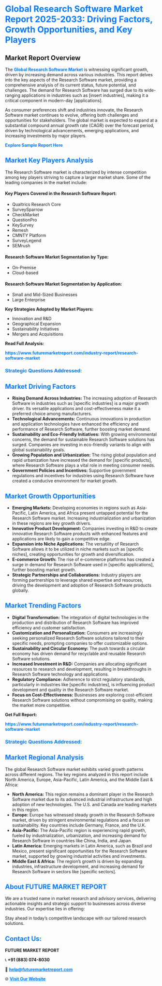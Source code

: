 <h1 style="color: #007BFF;">Global Research Software Market Report 2025-2033: Driving Factors, Growth Opportunities, and Key Players</h1>

<section id="overview">
<h2>Market Report Overview</h2>
<p>The <a href="https://www.futuremarketreport.com/industry-report/research-software-market" style="color: #007BFF; text-decoration: none;"><strong>Global Research Software Market</strong></a> is witnessing significant growth, driven by increasing demand across various industries. This report delves into the key aspects of the Research Software market, providing a comprehensive analysis of its current status, future potential, and challenges. The demand for Research Software has surged due to its wide-ranging applications in industries such as [insert industries], making it a critical component in modern-day [applications].</p>
<p>As consumer preferences shift and industries innovate, the Research Software market continues to evolve, offering both challenges and opportunities for stakeholders. The global market is expected to expand at a substantial compound annual growth rate (CAGR) over the forecast period, driven by technological advancements, emerging applications, and increasing investments by major players.</p>
</section>

<section id="overview">
<p><a href="https://www.futuremarketreport.com/request-sample/reportId=56670" style="color: #007BFF; text-decoration: none;"><strong>Explore Sample Report Here</strong></a></p>
</section>

<section id="key-players">
<h2 style="color: #007BFF;">Market Key Players Analysis</h2>
<p>The Research Software market is characterized by intense competition among key players striving to capture a larger market share. Some of the leading companies in the market include:</p>
<h4>Key Players Covered in the Research Software Report:</h4>
<ul><li>Qualtrics Research Core</li><li>SurveySparrow</li><li>CheckMarket</li><li>QuestionPro</li><li>KeySurvey</li><li>Remesh</li><li>CMNTY Platform</li><li>SurveyLegend</li><li>SEMrush</li></ul>
<h4>Research Software Market Segmentation by Type:</h4>
<ul><li>On-Premise</li><li>Cloud-based</li></ul>

<h4>Research Software Market Segmentation by Application:</h4>
<ul><li>Small and Mid-Sized Businesses</li><li>Large Enterprise</li></ul>
<p><strong>Key Strategies Adopted by Market Players:</strong></p>
<ul>
<li>Innovation and R&D</li>
<li>Geographical Expansion</li>
<li>Sustainability Initiatives</li>
<li>Mergers and Acquisitions</li>
</ul>
</section>

<section>
<p><strong>Read Full Analysis: </strong></p><a href="https://www.futuremarketreport.com/industry-report/research-software-market" style="color: #007BFF; text-decoration: none;"><strong>https://www.futuremarketreport.com/industry-report/research-software-market</strong></a>
<h3 style="color: #007BFF;">Strategic Questions Addressed:</h3>
</section>

<section id="driving-factors">
<h2 style="color: #007BFF;">Market Driving Factors</h2>
<ul>
<li><strong>Rising Demand Across Industries:</strong> The increasing adoption of Research Software in industries such as [specific industries] is a major growth driver. Its versatile applications and cost-effectiveness make it a preferred choice among manufacturers.</li>
<li><strong>Technological Advancements:</strong> Continuous innovations in production and application technologies have enhanced the efficiency and performance of Research Software, further boosting market demand.</li>
<li><strong>Sustainability and Eco-Friendly Initiatives:</strong> With growing environmental concerns, the demand for sustainable Research Software solutions has surged. Companies are investing in eco-friendly variants to align with global sustainability goals.</li>
<li><strong>Growing Population and Urbanization:</strong> The rising global population and rapid urbanization have increased the demand for [specific products], where Research Software plays a vital role in meeting consumer needs.</li>
<li><strong>Government Policies and Incentives:</strong> Supportive government regulations and incentives for industries using Research Software have created a conducive environment for market growth.</li>
</ul>
</section>

<section id="growth-opportunities">
<h2 style="color: #007BFF;">Market Growth Opportunities</h2>
<ul>
<li><strong>Emerging Markets:</strong> Developing economies in regions such as Asia-Pacific, Latin America, and Africa present untapped potential for the Research Software market. Increasing industrialization and urbanization in these regions are key growth drivers.</li>
<li><strong>Innovative Product Development:</strong> Companies investing in R&D to create innovative Research Software products with enhanced features and applications are likely to gain a competitive edge.</li>
<li><strong>Expansion into Niche Applications:</strong> The versatility of Research Software allows it to be utilized in niche markets such as [specific niches], creating opportunities for growth and diversification.</li>
<li><strong>E-commerce Growth:</strong> The rise of e-commerce platforms has created a surge in demand for Research Software used in [specific applications], further boosting market growth.</li>
<li><strong>Strategic Partnerships and Collaborations:</strong> Industry players are forming partnerships to leverage shared expertise and resources, driving the development and adoption of Research Software products globally.</li>
</ul>
</section>

<section id="trending-factors">
<h2 style="color: #007BFF;">Market Trending Factors</h2>
<ul>
<li><strong>Digital Transformation:</strong> The integration of digital technologies in the production and distribution of Research Software has improved efficiency and customer satisfaction.</li>
<li><strong>Customization and Personalization:</strong> Consumers are increasingly seeking personalized Research Software solutions tailored to their specific needs, prompting companies to offer customizable options.</li>
<li><strong>Sustainability and Circular Economy:</strong> The push towards a circular economy has driven demand for recyclable and reusable Research Software solutions.</li>
<li><strong>Increased Investment in R&D:</strong> Companies are allocating significant resources to research and development, resulting in breakthroughs in Research Software technology and applications.</li>
<li><strong>Regulatory Compliance:</strong> Adherence to strict regulatory standards, particularly in industries like [specific industries], is influencing product development and quality in the Research Software market.</li>
<li><strong>Focus on Cost-Effectiveness:</strong> Businesses are exploring cost-efficient Research Software solutions without compromising on quality, making the market more competitive.</li>
</ul>
</section>

<section>
<p><strong>Get Full Report: </strong></p><a href="https://www.futuremarketreport.com/industry-report/research-software-market" style="color: #007BFF; text-decoration: none;"><strong>https://www.futuremarketreport.com/industry-report/research-software-market</strong></a>
<h3 style="color: #007BFF;">Strategic Questions Addressed:</h3>
</section>


<section id="regional-analysis">
<h2 style="color: #007BFF;">Market Regional Analysis</h2>
<p>The global Research Software market exhibits varied growth patterns across different regions. The key regions analyzed in this report include North America, Europe, Asia-Pacific, Latin America, and the Middle East & Africa:</p>
<ul>
<li><strong>North America:</strong> This region remains a dominant player in the Research Software market due to its advanced industrial infrastructure and high adoption of new technologies. The U.S. and Canada are leading markets in this region.</li>
<li><strong>Europe:</strong> Europe has witnessed steady growth in the Research Software market, driven by stringent environmental regulations and a focus on sustainability. Key countries include Germany, France, and the U.K.</li>
<li><strong>Asia-Pacific:</strong> The Asia-Pacific region is experiencing rapid growth, fueled by industrialization, urbanization, and increasing demand for Research Software in countries like China, India, and Japan.</li>
<li><strong>Latin America:</strong> Emerging markets in Latin America, such as Brazil and Mexico, present significant opportunities for the Research Software market, supported by growing industrial activities and investments.</li>
<li><strong>Middle East & Africa:</strong> The region’s growth is driven by expanding industries, infrastructure development, and increasing demand for Research Software in sectors like [specific sectors].</li>
</ul>
</section>

<footer>
<h2 style="color: #007BFF;">About FUTURE MARKET REPORT</h2>
<p>We are a trusted name in market research and advisory services, delivering actionable insights and strategic support to businesses across diverse industries. Our expertise lies in offering:</p>

<p>Stay ahead in today’s competitive landscape with our tailored research solutions.</p>

<h2 style="color: #007BFF;">Contact Us:</h2>
<p><strong>FUTURE MARKET REPORT</strong></p>
<p>📞 <strong>+91 (883) 074-8030</strong></p>
<p>📧 <strong><a href="mailto:help@futuremarketreport.com" style="color: #007BFF;">help@futuremarketreport.com</a></strong></p>
<p>🌐 <strong><a href="https://www.futuremarketreport.com/" style="color: #007BFF;">Visit Our Website</a></strong></p>
</footer>